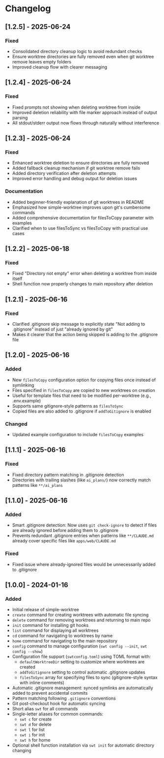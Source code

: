 # Changelog

## [1.2.5] - 2025-06-24

### Fixed
- Consolidated directory cleanup logic to avoid redundant checks
- Ensure worktree directories are fully removed even when git worktree remove leaves empty folders
- Improved cleanup flow with clearer messaging

## [1.2.4] - 2025-06-24

### Fixed
- Fixed prompts not showing when deleting worktree from inside
- Improved deletion reliability with file marker approach instead of output parsing
- All stdout/stderr output now flows through naturally without interference

## [1.2.3] - 2025-06-24

### Fixed
- Enhanced worktree deletion to ensure directories are fully removed
- Added fallback cleanup mechanism if git worktree remove fails
- Added directory verification after deletion attempts
- Improved error handling and debug output for deletion issues

### Documentation
- Added beginner-friendly explanation of git worktrees in README
- Emphasized how simple-worktree improves upon git's cumbersome commands
- Added comprehensive documentation for filesToCopy parameter with examples
- Clarified when to use filesToSync vs filesToCopy with practical use cases

## [1.2.2] - 2025-06-18

### Fixed
- Fixed "Directory not empty" error when deleting a worktree from inside itself
- Shell function now properly changes to main repository after deletion

## [1.2.1] - 2025-06-16

### Fixed
- Clarified .gitignore skip message to explicitly state "Not adding to .gitignore" instead of just "already ignored by git"
- Makes it clearer that the action being skipped is adding to the .gitignore file

## [1.2.0] - 2025-06-16

### Added
- New `filesToCopy` configuration option for copying files once instead of symlinking
- Files specified in `filesToCopy` are copied to new worktrees on creation
- Useful for template files that need to be modified per-worktree (e.g., .env.example)
- Supports same gitignore-style patterns as `filesToSync`
- Copied files are also added to .gitignore if `addToGitignore` is enabled

### Changed
- Updated example configuration to include `filesToCopy` examples

## [1.1.1] - 2025-06-16

### Fixed
- Fixed directory pattern matching in .gitignore detection
- Directories with trailing slashes (like `ai_plans/`) now correctly match patterns like `**/ai_plans`

## [1.1.0] - 2025-06-16

### Added
- Smart .gitignore detection: Now uses `git check-ignore` to detect if files are already ignored before adding them to .gitignore
- Prevents redundant .gitignore entries when patterns like `**/CLAUDE.md` already cover specific files like `apps/web/CLAUDE.md`

### Fixed
- Fixed issue where already-ignored files would be unnecessarily added to .gitignore

## [1.0.0] - 2024-01-16

### Added
- Initial release of simple-worktree
- `create` command for creating worktrees with automatic file syncing
- `delete` command for removing worktrees and returning to main repo
- `init` command for installing git hooks
- `list` command for displaying all worktrees
- `cd` command for navigating to worktrees by name
- `home` command for navigating to the main repository
- `config` command to manage configuration (`swt config --init`, `swt config --show`)
- Configuration file support (`swtconfig.toml`) using TOML format with:
  - `defaultWorktreeDir` setting to customize where worktrees are created
  - `addToGitignore` setting to control automatic .gitignore updates
  - `filesToSync` array for specifying files to sync (gitignore-style syntax with inline comments)
- Automatic .gitignore management: synced symlinks are automatically added to prevent accidental commits
- Pattern matching following `.gitignore` conventions
- Git post-checkout hook for automatic syncing
- Short alias `swt` for all commands
- Single-letter aliases for common commands:
  - `swt c` for create
  - `swt d` for delete
  - `swt l` for list
  - `swt i` for init
  - `swt h` for home
- Optional shell function installation via `swt init` for automatic directory changing
